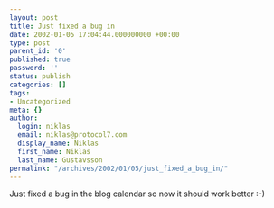 ```yaml
---
layout: post
title: Just fixed a bug in
date: 2002-01-05 17:04:44.000000000 +00:00
type: post
parent_id: '0'
published: true
password: ''
status: publish
categories: []
tags:
- Uncategorized
meta: {}
author:
  login: niklas
  email: niklas@protocol7.com
  display_name: Niklas
  first_name: Niklas
  last_name: Gustavsson
permalink: "/archives/2002/01/05/just_fixed_a_bug_in/"
---
```

Just fixed a bug in the blog calendar so now it should work better :-)

